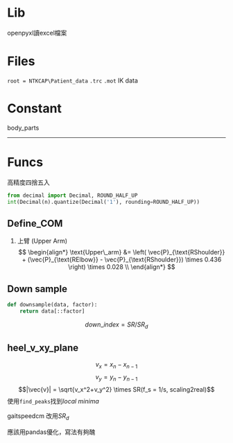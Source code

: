 # Lib
openpyxl讀excel檔案

# Files
`root = NTKCAP\Patient_data`
`.trc`
`.mot`
IK data
# Constant
body_parts

---
# Funcs
高精度四捨五入
```python
from decimal import Decimal, ROUND_HALF_UP
int(Decimal(n).quantize(Decimal('1'), rounding=ROUND_HALF_UP))
```
## Define_COM
1. 上臂 (Upper Arm)
$$
\begin{align*}
\text{Upper\_arm} &= \left( \vec{P}_{\text{RShoulder}} + (\vec{P}_{\text{RElbow}} - \vec{P}_{\text{RShoulder}}) \times 0.436 \right) \times 0.028 \\
\end{align*}
$$


## Down sample
```python 
def downsample(data, factor):
	return data[::factor]
```
$$down\_index = SR/SR_d$$
## heel_v_xy_plane
$$v_x = x_n-x_{n-1}$$
$$v_y = y_n-y_{n-1}$$
$$|\vec{v}| = \sqrt{v_x^2+v_y^2} \times SR(f_s = 1/s, scaling2real)$$
使用`find_peaks`找到$local\ minima$

gaitspeedcm
改用$SR_d$

應該用pandas優化，寫法有夠醜